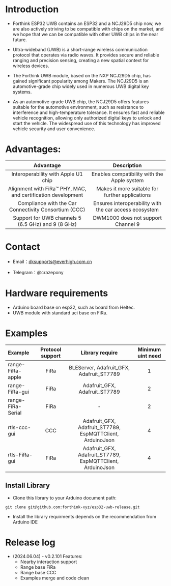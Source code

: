 # Introduction

- Forthink ESP32 UWB contains an ESP32 and a NCJ29D5 chip now, we are also actively striving to be compatible with chips on the market, and we hope that we can be compatible with other UWB chips in the near future.

- Ultra-wideband (UWB) is a short-range wireless communication protocol that operates via radio waves. It provides secure and reliable ranging and precision sensing, creating a new spatial context for wireless devices.

- The Forthink UWB module, based on the NXP NCJ29D5 chip, has gained significant popularity among Makers. The NCJ29D5 is an automotive-grade chip widely used in numerous UWB digital key systems.

- As an automotive-grade UWB chip, the NCJ29D5 offers features suitable for the automotive environment, such as resistance to interference and high-temperature tolerance. It ensures fast and reliable vehicle recognition, allowing only authorized digital keys to unlock and start the vehicle. The widespread use of this technology has improved vehicle security and user convenience.

# Advantages:


| Advantage          |  Description    | 
| :----------------: | :-------------: |
|Interoperability with Apple U1 chip | Enables compatibility with the Apple system|
|Alignment with FiRa™ PHY, MAC, and certification development | Makes it more suitable for further applications|
|Compliance with the Car Connectivity Consortium (CCC) | Ensures interoperability with the car access ecosystem|
|Support for UWB channels 5 (6.5 GHz) and 9 (8 GHz) | DWM1000 does not support Channel 9|



# Contact 

- Email：dksupports@everhigh.com.cn

- Telegram：@crazepony


# Hardware requirements
- Arduino board base on esp32, such as board from Heltec.
- UWB module with standard uci base on FiRa.

# Examples 

| Example          |  Protocol support   | Library require    | Minimum uint need     | 
| :--------------- | :-----------------: | :----------------: | :-------------------: |
|range-FiRa-apple | FiRa|BLEServer, Adafruit_GFX, Adafruit_ST7789| 1
|range-FiRa-gui|FiRa| Adafruit_GFX, Adafruit_ST7789 | 2
|range-FiRa-Serial|FiRa| - |2
|rtls-ccc-gui|CCC|Adafruit_GFX, Adafruit_ST7789, EspMQTTClient, ArduinoJson|4
|rtls-FiRa-gui|FiRa|Adafruit_GFX, Adafruit_ST7789, EspMQTTClient, ArduinoJson|4

## Install Library
- Clone this library to your Arduino document path:

```
git clone git@github.com:forthink-xyz/esp32-uwb-release.git
```
- Install the library requirments depends on the recommendation from Arduino IDE




# Release log
- (2024.06.04) - v0.2.101
Features:
  - Nearby interaction support
  - Range base FiRa
  - Range base CCC
  - Examples merge and code clean 



